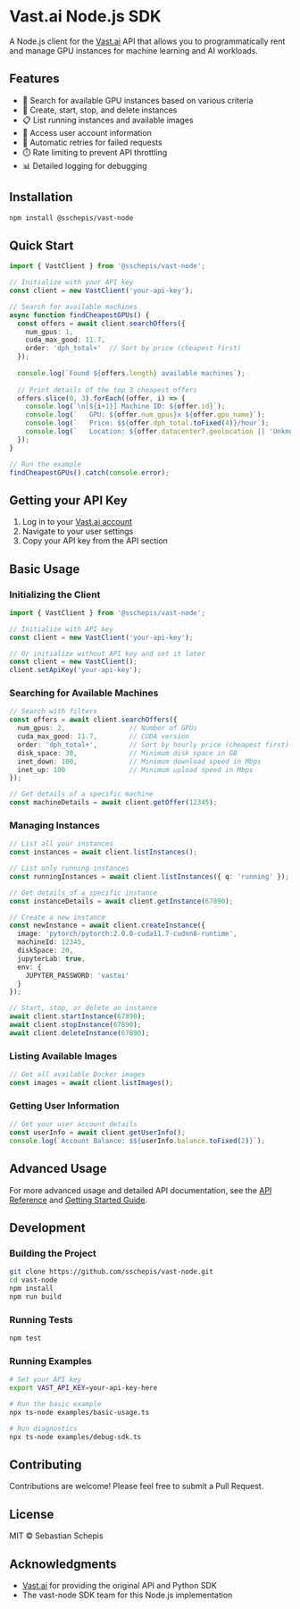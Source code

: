 # Vast.ai Node.js SDK

A Node.js client for the [Vast.ai](https://vast.ai/) API that allows you to programmatically rent and manage GPU instances for machine learning and AI workloads.

## Features

- 🔎 Search for available GPU instances based on various criteria
- 🚀 Create, start, stop, and delete instances
- 📋 List running instances and available images
- 👤 Access user account information
- 🔄 Automatic retries for failed requests
- ⏱️ Rate limiting to prevent API throttling
- 📊 Detailed logging for debugging

## Installation

```bash
npm install @sschepis/vast-node
```

## Quick Start

```typescript
import { VastClient } from '@sschepis/vast-node';

// Initialize with your API key
const client = new VastClient('your-api-key');

// Search for available machines
async function findCheapestGPUs() {
  const offers = await client.searchOffers({
    num_gpus: 1,
    cuda_max_good: 11.7,
    order: 'dph_total+'  // Sort by price (cheapest first)
  });
  
  console.log(`Found ${offers.length} available machines`);
  
  // Print details of the top 3 cheapest offers
  offers.slice(0, 3).forEach((offer, i) => {
    console.log(`\n[${i+1}] Machine ID: ${offer.id}`);
    console.log(`   GPU: ${offer.num_gpus}x ${offer.gpu_name}`);
    console.log(`   Price: $${offer.dph_total.toFixed(4)}/hour`);
    console.log(`   Location: ${offer.datacenter?.geolocation || 'Unknown'}`);
  });
}

// Run the example
findCheapestGPUs().catch(console.error);
```

## Getting your API Key

1. Log in to your [Vast.ai account](https://console.vast.ai/)
2. Navigate to your user settings
3. Copy your API key from the API section

## Basic Usage

### Initializing the Client

```typescript
import { VastClient } from '@sschepis/vast-node';

// Initialize with API key
const client = new VastClient('your-api-key');

// Or initialize without API key and set it later
const client = new VastClient();
client.setApiKey('your-api-key');
```

### Searching for Available Machines

```typescript
// Search with filters
const offers = await client.searchOffers({
  num_gpus: 2,                // Number of GPUs
  cuda_max_good: 11.7,        // CUDA version
  order: 'dph_total+',        // Sort by hourly price (cheapest first)
  disk_space: 30,             // Minimum disk space in GB
  inet_down: 100,             // Minimum download speed in Mbps
  inet_up: 100                // Minimum upload speed in Mbps
});

// Get details of a specific machine
const machineDetails = await client.getOffer(12345);
```

### Managing Instances

```typescript
// List all your instances
const instances = await client.listInstances();

// List only running instances
const runningInstances = await client.listInstances({ q: 'running' });

// Get details of a specific instance
const instanceDetails = await client.getInstance(67890);

// Create a new instance
const newInstance = await client.createInstance({
  image: 'pytorch/pytorch:2.0.0-cuda11.7-cudnn8-runtime',
  machineId: 12345,
  diskSpace: 20,
  jupyterLab: true,
  env: {
    JUPYTER_PASSWORD: 'vastai'
  }
});

// Start, stop, or delete an instance
await client.startInstance(67890);
await client.stopInstance(67890);
await client.deleteInstance(67890);
```

### Listing Available Images

```typescript
// Get all available Docker images
const images = await client.listImages();
```

### Getting User Information

```typescript
// Get your user account details
const userInfo = await client.getUserInfo();
console.log(`Account Balance: $${userInfo.balance.toFixed(2)}`);
```

## Advanced Usage

For more advanced usage and detailed API documentation, see the [API Reference](docs/API.md) and [Getting Started Guide](docs/GETTING_STARTED.md).

## Development

### Building the Project

```bash
git clone https://github.com/sschepis/vast-node.git
cd vast-node
npm install
npm run build
```

### Running Tests

```bash
npm test
```

### Running Examples

```bash
# Set your API key
export VAST_API_KEY=your-api-key-here

# Run the basic example
npx ts-node examples/basic-usage.ts

# Run diagnostics
npx ts-node examples/debug-sdk.ts
```

## Contributing

Contributions are welcome! Please feel free to submit a Pull Request.

## License

MIT © Sebastian Schepis

## Acknowledgments

- [Vast.ai](https://vast.ai/) for providing the original API and Python SDK
- The vast-node SDK team for this Node.js implementation